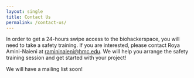 ```yaml
---
layout: single
title: Contact Us
permalink: /contact-us/
---
```


In order to get a 24-hours swipe access to the biohackerspace, you will need to take a safety training. If you are interested, please contact Roya Amini-Naieni at [ramininaieni@hmc.edu](mailto:ramininaieni@hmc.edu). We will help you arrange the safety training session and get started with your project!

We will have a mailing list soon!